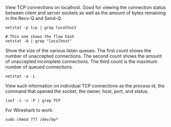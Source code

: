 View TCP connections on localhost. Good for viewing the connection status between client and server sockets as well as the amount of bytes remaining in the Recv-Q and Send-Q.

```
netstat -p tcp | grep localhost

# This one shows the flow hash
netstat -A | grep "localhost"
```


Show the size of the various listen queues. The first count shows the number of unaccepted connections. The second count shows the amount of unaccepted incomplete connections. The third count is the maximum number of queued connections.
```
netstat -a -L
```

View such information on individual TCP connections as the process id, the command that opened the socket, the owner, host, port, and status.
```
lsof -i -n -P | grep TCP
```


For Wireshark to work:
```
sudo chmod 777 /dev/bp*
```
